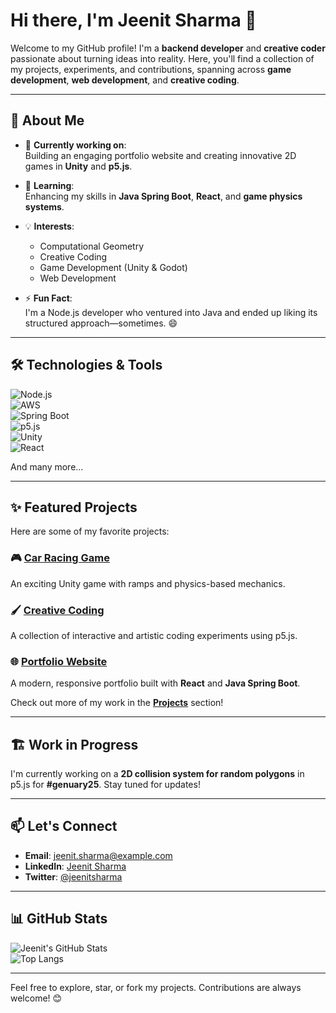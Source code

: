 # Hi there, I'm Jeenit Sharma 👋  

Welcome to my GitHub profile! I'm a **backend developer** and **creative coder** passionate about turning ideas into reality. Here, you'll find a collection of my projects, experiments, and contributions, spanning across **game development**, **web development**, and **creative coding**.

---

## 🚀 About Me
- 🔭 **Currently working on**:  
  Building an engaging portfolio website and creating innovative 2D games in **Unity** and **p5.js**.
  
- 🌱 **Learning**:  
  Enhancing my skills in **Java Spring Boot**, **React**, and **game physics systems**.

- 💡 **Interests**:  
  - Computational Geometry  
  - Creative Coding  
  - Game Development (Unity & Godot)  
  - Web Development

- ⚡ **Fun Fact**:  
  I'm a Node.js developer who ventured into Java and ended up liking its structured approach—sometimes. 😄

---

## 🛠️ Technologies & Tools
![Node.js](https://img.shields.io/badge/Node.js-43853D?style=for-the-badge&logo=node.js&logoColor=white)  
![AWS](https://img.shields.io/badge/AWS-FF9900?style=for-the-badge&logo=amazonaws&logoColor=white)  
![Spring Boot](https://img.shields.io/badge/Spring_Boot-6DB33F?style=for-the-badge&logo=spring&logoColor=white)  
![p5.js](https://img.shields.io/badge/p5.js-ED225D?style=for-the-badge&logo=p5.js&logoColor=white)  
![Unity](https://img.shields.io/badge/Unity-100000?style=for-the-badge&logo=unity&logoColor=white)  
![React](https://img.shields.io/badge/React-20232A?style=for-the-badge&logo=react&logoColor=61DAFB)  

And many more...

---

## ✨ Featured Projects
Here are some of my favorite projects:

### 🎮 **[Car Racing Game](https://github.com/js313/car-racing-game)**
An exciting Unity game with ramps and physics-based mechanics.  

### 🖌️ **[Creative Coding](https://github.com/js313/creative-coding)**
A collection of interactive and artistic coding experiments using p5.js.  

### 🌐 **[Portfolio Website](https://github.com/js313/portfolio)**
A modern, responsive portfolio built with **React** and **Java Spring Boot**.  

Check out more of my work in the **[Projects](https://github.com/js313?tab=repositories)** section!

---

## 🏗️ Work in Progress
I'm currently working on a **2D collision system for random polygons** in p5.js for **#genuary25**. Stay tuned for updates!

---

## 📫 Let's Connect
- **Email**: [jeenit.sharma@example.com](mailto:jeenit.sharma@example.com)  
- **LinkedIn**: [Jeenit Sharma](https://linkedin.com/in/jeenitsharma)  
- **Twitter**: [@jeenitsharma](https://twitter.com/jeenitsharma)  

---

## 📊 GitHub Stats
![Jeenit's GitHub Stats](https://github-readme-stats.vercel.app/api?username=js313&show_icons=true&theme=radical)  
![Top Langs](https://github-readme-stats.vercel.app/api/top-langs/?username=js313&layout=compact&theme=radical)

---

Feel free to explore, star, or fork my projects. Contributions are always welcome! 😊

